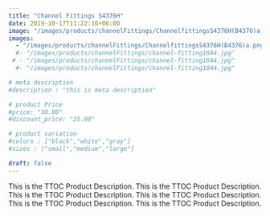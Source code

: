 ```yaml
---
title: "Channel Fittings S4376H"
date: 2019-10-17T11:22:16+06:00
image: "/images/products/channelFittings/ChannelfittingsS4376H(B4376)a.png"
images: 
  - "/images/products/channelFittings/ChannelfittingsS4376H(B4376)a.png"
  #- "/images/products/channelFittings/channel-fitting1044.jpg"
 # - "/images/products/channelFittings/channel-fitting1044.jpg"
  #- "/images/products/channelFittings/channel-fitting1044.jpg"

# meta description
#description : "this is meta description"

# product Price
#price: "30.00"
#discount_price: "25.00"

# product variation
#colors : ["black","white","gray"]
#sizes : ["small","medium","large"]

draft: false
---
```


This is the TTOC Product Description. This is the TTOC Product Description. This is the TTOC Product Description. This is the TTOC Product Description. This is the TTOC Product Description. This is the TTOC Product Description. 